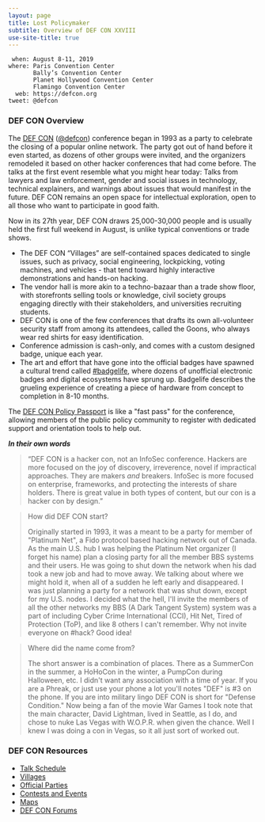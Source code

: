 ```yaml
---
layout: page
title: Lost Policymaker
subtitle: Overview of DEF CON XXVIII
use-site-title: true
---
```


```
 when: August 8-11, 2019
where: Paris Convention Center
       Bally’s Convention Center
       Planet Hollywood Convention Center
       Flamingo Convention Center
  web: https://defcon.org
tweet: @defcon
```

### DEF CON Overview
The [DEF CON](https://defcon.org) ([@defcon](https://twitter.com/defcon)) conference began in 1993 as a party to celebrate the closing of a popular online network. The party got out of hand before it even started, as dozens of other groups were invited, and the organizers remodeled it based on other hacker conferences that had come before. The talks at the first event resemble what you might hear today: Talks from lawyers and law enforcement, gender and social issues in technology, technical explainers, and warnings about issues that would manifest in the future. DEF CON remains an open space for intellectual exploration, open to all those who want to participate in good faith.

Now in its 27th year, DEF CON draws 25,000-30,000 people and is usually held the first full weekend in August, is unlike typical conventions or trade shows.

 * The DEF CON “Villages” are self-contained spaces dedicated to single issues, such as privacy, social engineering, lockpicking, voting machines, and vehicles - that tend toward highly interactive demonstrations and hands-on hacking.
 * The vendor hall is more akin to a techno-bazaar than a trade show floor, with storefronts selling tools or knowledge, civil society groups engaging directly with their stakeholders, and universities recruiting students.
 * DEF CON is one of the few conferences that drafts its own all-volunteer security staff from among its attendees, called the Goons, who always wear red shirts for easy identification.
 * Conference admission is cash-only, and comes with a custom designed badge, unique each year.
 * The art and effort that have gone into the official badges have spawned a cultural trend called <a href="https://twitter.com/hashtag/badgelife">#badgelife</a>, where dozens of unofficial electronic badges and digital ecosystems have sprung up. Badgelife describes the grueling experience of creating a piece of hardware from concept to completion in 8-10 months.

The [DEF CON Policy Passport](http://bit.ly/DCPolicyReg) is like a "fast pass" for the conference, allowing members of the public policy community to register with dedicated support and orientation tools to help out.

***In their own words***
>“DEF CON is a hacker con, not an InfoSec conference. Hackers are more focused on the joy of discovery, irreverence, novel if impractical approaches. They are makers *and* breakers. InfoSec is more focused on enterprise, frameworks, and protecting the interests of share holders. There is great value in both types of content, but our con is a hacker con by design.”

>How did DEF CON start?
>
>Originally started in 1993, it was a meant to be a party for member of "Platinum Net", a Fido protocol based hacking network out of Canada. As the main U.S. hub I was helping the Platinum Net organizer (I forget his name) plan a closing party for all the member BBS systems and their users. He was going to shut down the network when his dad took a new job and had to move away. We talking about where we might hold it, when all of a sudden he left early and disappeared. I was just planning a party for a network that was shut down, except for my U.S. nodes. I decided what the hell, I'll invite the members of all the other networks my BBS (A Dark Tangent System) system was a part of including Cyber Crime International (CCI), Hit Net, Tired of Protection (ToP), and like 8 others I can't remember. Why not invite everyone on #hack? Good idea!

>Where did the name come from?
>
>The short answer is a combination of places. There as a SummerCon in the summer, a HoHoCon in the winter, a PumpCon during Halloween, etc. I didn't want any association with a time of year. If you are a Phreak, or just use your phone a lot you'll notes "DEF" is #3 on the phone. If you are into military lingo DEF CON is short for "Defense Condition." Now being a fan of the movie War Games I took note that the main character, David Lightman, lived in Seattle, as I do, and chose to nuke Las Vegas with W.O.P.R. when given the chance. Well I knew I was doing a con in Vegas, so it all just sort of worked out.


### DEF CON Resources
* [Talk Schedule](https://www.defcon.org/html/defcon-27/dc-27-schedule.html#Thursday)
* [Villages](https://www.defcon.org/html/defcon-27/dc-27-villages.html)
* [Official Parties](https://www.defcon.org/html/defcon-27/dc-27-parties.html)
* [Contests and Events](https://www.defcon.org/html/defcon-27/dc-27-ce.html)
* [Maps](https://www.defcon.org/html/defcon-27/dc-27-venue.html)
* [DEF CON Forums](https://forum.defcon.org/node/227570)
